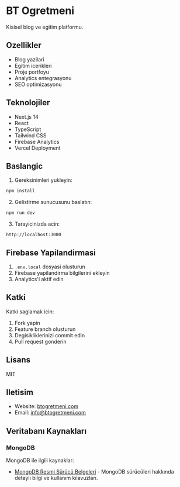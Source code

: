 # BT Ogretmeni

Kisisel blog ve egitim platformu.

## Ozellikler

- Blog yazilari
- Egitim icerikleri
- Proje portfoyu
- Analytics entegrasyonu
- SEO optimizasyonu

## Teknolojiler

- Next.js 14
- React
- TypeScript
- Tailwind CSS
- Firebase Analytics
- Vercel Deployment

## Baslangic

1. Gereksinimleri yukleyin:
```bash
npm install
```

2. Gelistirme sunucusunu baslatın:
```bash
npm run dev
```

3. Tarayicinizda acin:
```
http://localhost:3000
```

## Firebase Yapilandirmasi

1. `.env.local` dosyasi olusturun
2. Firebase yapilandirma bilgilerini ekleyin
3. Analytics'i aktif edin

## Katki

Katki saglamak icin:
1. Fork yapin
2. Feature branch olusturun
3. Degisikliklerinizi commit edin
4. Pull request gonderin

## Lisans

MIT

## Iletisim

- Website: [btogretmeni.com](https://btogretmeni.com)
- Email: info@btogretmeni.com

## Veritabanı Kaynakları

### MongoDB

MongoDB ile ilgili kaynaklar:

- [MongoDB Resmi Sürücü Belgeleri](https://www.mongodb.com/docs/drivers/) - MongoDB sürücüleri hakkında detaylı bilgi ve kullanım kılavuzları.
